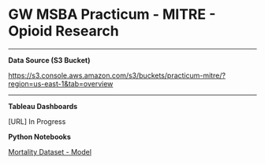 # GW MSBA Practicum - MITRE - Opioid Research

<hr>

**Data Source (S3 Bucket)**

https://s3.console.aws.amazon.com/s3/buckets/practicum-mitre/?region=us-east-1&tab=overview

<hr>

**Tableau Dashboards**

[URL] In Progress

**Python Notebooks**

[Mortality Dataset - Model](https://github.com/martimsilva/practicum_mitre/blob/master/Mort2017_EDA_Final.ipynb)

